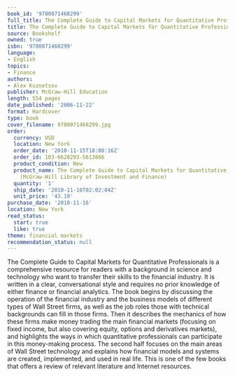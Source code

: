 ```yaml
---
book_id: '9780071468299'
full_title: The Complete Guide to Capital Markets for Quantitative Professionals
title: The Complete Guide to Capital Markets for Quantitative Professionals
source: Bookshelf
owned: true
isbn: '9780071468299'
language:
- English
topics:
- Finance
authors:
- Alex Kuznetsov
publisher: McGraw-Hill Education
length: 554 pages
date_published: '2006-11-22'
format: Hardcover
type: book
cover_filename: 9780071468299.jpg
order:
  currency: USD
  location: New York
  order_date: '2010-11-15T18:08:16Z'
  order_id: 103-6628293-5613866
  product_condition: New
  product_name: The Complete Guide to Capital Markets for Quantitative Professionals
    (McGraw-Hill Library of Investment and Finance)
  quantity: '1'
  ship_date: '2010-11-16T02:02:04Z'
  unit_price: '43.19'
purchase_date: '2010-11-16'
location: New York
read_status:
  start: true
  like: true
theme: financial markets
recommendation_status: null
---
```

The Complete Guide to Capital Markets for Quantitative Professionals is a comprehensive resource for readers with a background in science and technology who want to transfer their skills to the financial industry.
It is written in a clear, conversational style and requires no prior knowledge of either finance or financial analytics. The book begins by discussing the operation of the financial industry and the business models of different types of Wall Street firms, as well as the job roles those with technical backgrounds can fill in those firms. Then it describes the mechanics of how these firms make money trading the main financial markets (focusing on fixed income, but also covering equity, options and derivatives markets), and highlights the ways in which quantitative professionals can participate in this money-making process. The second half focuses on the main areas of Wall Street technology and explains how financial models and systems are created, implemented, and used in real life. This is one of the few books that offers a review of relevant literature and Internet resources.

